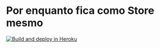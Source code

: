 ﻿# Por enquanto fica como Store mesmo
 [![Build and deploy in Heroku](https://github.com/GustavoGomesDias/store/actions/workflows/build.yml/badge.svg)](https://github.com/GustavoGomesDias/store/actions/workflows/build.yml)
